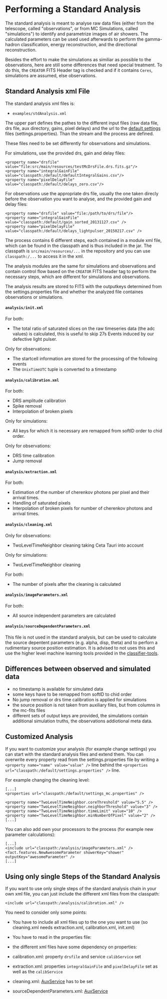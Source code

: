 # Performing a Standard Analysis

The standard analysis is meant to analyse raw data files (either from the telescope, called "observations", or from MC Simulations, called "simulations") to identify 
and parametrize images of air showers. The calculated parameters can be used used afterwards to perform the gamma-hadron 
classification, energy reconstruction, and the directional reconstruction.

Besides the effort to make the simulations as similiar as possible to the observations, 
here are still some differences that need special treatment. 
To do this, the `CREATOR` FITS Header tag is checked and if it contains `Ceres`,
simulations are assumed, else observations.

## Standard Analysis xml File

The standard analysis xml files is:

* `examples/stdAnalysis.xml`

The upper part defines the pathes to the different input files (raw data file, drs file, aux directory, gains, pixel delays) and
the url to the [default settings](./standardSettings.html) files (settings.properties).
Than the stream and the process are defined.

These files need to be set differently for observations and simulations.

For simulations, use the provided drs, gain and delay files:
```
<property name="drsfile" value="file:src/main/resources/testMcDrsFile.drs.fits.gz"/>
<property name="integralGainFile" value="classpath:/default/defaultIntegralGains.csv"/>
<property name="pixelDelayFile" value="classpath:/default/delays_zero.csv"/>
```

For observations use the appropriate drs file, usually the one taken direcly before
the observation you want to analyse, and the provided gain and delay files:
```
<property name="drsfile" value="file:/path/to/drs/file"/>
<property name="integralGainFile" value="classpath:/default/gain_sorted_20131127.csv" />
<property name="pixelDelayFile" value="classpath:/default/delays_lightpulser_20150217.csv" />
```

The process contains 6 different steps, each contained in a module xml file,
which can be found in the classpath and is thus included in the jar.
The classpath is `src/main/resources/...` in the repository
and you can use `classpath:/...` to access it in the xml.

The analysis modules are the same for simulations and observations and contain 
control flow based on the `CREATOR` FITS header tag to perform the necessary 
steps, which are different for simulations and observations.

The analysis results are stored to FITS with the outputkeys determined from
the settings.properties file and whether the analyzed file containes observations
or simulations.

####  `analysis/init.xml`

For both: 

* The total ratio of saturated slices on the raw timeseries data (the adc values) is
calculated, this is useful to skip 27s Events induced by our defective light pulser.

Only for observations: 

* The startcell information are stored for the processing of the following events
* The `UnixTimeUTC` tuple is converted to a timestamp

#### `analysis/calibration.xml`

For both:

* DRS amplitude calibration
* Spike removal
* Interpolation of broken pixels

Only for simulations:

* All keys for which it is necessary are remapped from softID order to chid order.

Only for observations:

* DRS time calibration
* Jump removal
 
#### `analysis/extraction.xml`

For both:

* Estimation of the number of cherenkov photons per pixel and their arrival times.
* Handling of saturated  pixels
* Interpolation of broken pixels for number of cherenkov photons and arrival times.
 
#### `analysis/cleaning.xml`
  
Only for observations:

* TwoLevelTimeNeighbor cleaning taking Ceta Tauri into account

Only for simulations:

* TwoLevelTimeNeighbor cleaning

For both:

* The number of pixels after the cleaning is calculated
 
#### `analysis/imageParameters.xml`

For both:

* All source independent parameters are calculated

#### `analysis/sourceDependentParameters.xml`

This file is not used in the standard analysis, but can be used
to calculate the source depentent parameters (e.g. alpha, disp, theta)
and to perforn a rudimentary source position estimation.
It is advised to not uses this and use the higher level machine learning
tools provided in the [classifier-tools](https://github.com/fact-project/classifier-tools).


## Differences between observed and simulated data 

* no timestamp is available for simulated data
* some keys have to be remapped from softID to chid order
* No jump removal or drs time calibration is applied for simulations
* the source position is not taken from auxiliary files, but from columns in the mc-fits files
* different sets of output keys are provided, the simulations contain additional simulation
  truths, the observations addiotional meta data.

## Customized Analysis

If you want to customize your analysis (for example change settings) you can start with the standard analysis files and 
extend them.
You can overwrite every property read from the settings.properties file by writing a 
`<property name="name" value="value" />`  line behind the `<properties url="classpath:/default/settings.properties" />`
line.

For example changing the cleaning level:

    [...]
    <properties url="classpath:/default/settings_mc.properties" />

    <property name="TwoLevelTimeNeighbor.coreThreshold" value="5.5" />
    <property name="TwoLevelTimeNeighbor.neighborThreshold" value="3" />
    <property name="TwoLevelTimeNeighbor.timeLimit" value="10" />
    <property name="TwoLevelTimeNeighbor.minNumberOfPixel" value="2" />
    [...]

You can also add own your processors to the process  (for example new parameter calculations):

    [...]
    <include url="classpath:/analysis/imageParameters.xml" /> 
    <fact.features.NewAwesomeParameter showerKey="shower" outputKey="awesomeParameter" />
    [...]


## Using only single Steps of the Standard Analysis

If you want to use only single steps of the standard analysis chain in your own xml file, you can just include the 
different xml files from the classpath:

    <include url="classpath:/analysis/calibration.xml" />

You need to consider only some points:

- You have to include all xml files up to the one you want to use (so cleaning.xml needs extraction.xml, calibration.xml, init.xml)
- You have to read in the properties file:

    <properties url="classpath:/default/settings.properties" />

- the different xml files have some dependency on properties:
 - calibration.xml: property `drsfile` and service `calibService` set
 - extraction.xml: properties `integralGainFile` and `pixelDelayFile` set as well as the `calibService`
 - cleaning.xml: [AuxService](../aux.html) has to be set
 - sourceDependentParameters.xml: [AuxService](../aux.html)
 
 
